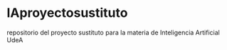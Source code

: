 # IAproyectosustituto
repositorio del proyecto sustituto para la materia de Inteligencia Artificial UdeA
